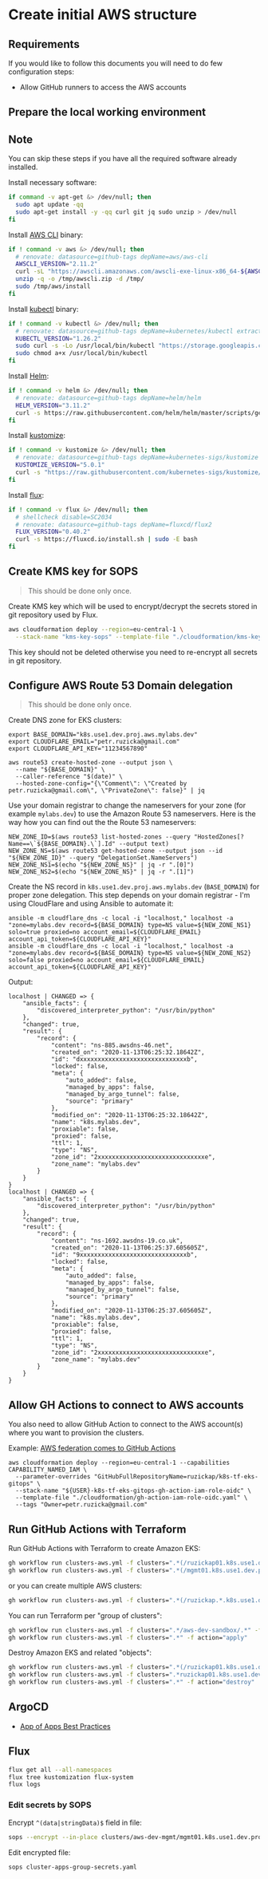 # Create initial AWS structure

<!-- toc -->

## Requirements

If you would like to follow this documents you will need to do few configuration
steps:

* Allow GitHub runners to access the AWS accounts

## Prepare the local working environment

<aside class="note">

<h1>Note</h1>

You can skip these steps if you have all the required software already
installed.

</aside>

Install necessary software:

```bash
if command -v apt-get &> /dev/null; then
  sudo apt update -qq
  sudo apt-get install -y -qq curl git jq sudo unzip > /dev/null
fi
```

Install [AWS CLI](https://aws.amazon.com/cli/) binary:

```bash
if ! command -v aws &> /dev/null; then
  # renovate: datasource=github-tags depName=aws/aws-cli
  AWSCLI_VERSION="2.11.2"
  curl -sL "https://awscli.amazonaws.com/awscli-exe-linux-x86_64-${AWSCLI_VERSION}.zip" -o "/tmp/awscli.zip"
  unzip -q -o /tmp/awscli.zip -d /tmp/
  sudo /tmp/aws/install
fi
```

Install [kubectl](https://github.com/kubernetes/kubectl) binary:

```bash
if ! command -v kubectl &> /dev/null; then
  # renovate: datasource=github-tags depName=kubernetes/kubectl extractVersion=^kubernetes-(?<version>.+)$
  KUBECTL_VERSION="1.26.2"
  sudo curl -s -Lo /usr/local/bin/kubectl "https://storage.googleapis.com/kubernetes-release/release/v${KUBECTL_VERSION}/bin/$(uname | sed "s/./\L&/g")/amd64/kubectl"
  sudo chmod a+x /usr/local/bin/kubectl
fi
```

Install [Helm](https://helm.sh/):

```bash
if ! command -v helm &> /dev/null; then
  # renovate: datasource=github-tags depName=helm/helm
  HELM_VERSION="3.11.2"
  curl -s https://raw.githubusercontent.com/helm/helm/master/scripts/get | bash -s -- --version "v${HELM_VERSION}"
fi
```

Install [kustomize](https://kustomize.io/):

```bash
if ! command -v kustomize &> /dev/null; then
  # renovate: datasource=github-tags depName=kubernetes-sigs/kustomize extractVersion=^kustomize\/v(?<version>.+)$
  KUSTOMIZE_VERSION="5.0.1"
  curl -s "https://raw.githubusercontent.com/kubernetes-sigs/kustomize/master/hack/install_kustomize.sh" | sudo bash -s "${KUSTOMIZE_VERSION}" /usr/local/bin/
fi
```

Install [flux](https://fluxcd.io/):

```bash
if ! command -v flux &> /dev/null; then
  # shellcheck disable=SC2034
  # renovate: datasource=github-tags depName=fluxcd/flux2
  FLUX_VERSION="0.40.2"
  curl -s https://fluxcd.io/install.sh | sudo -E bash
fi
```

## Create KMS key for SOPS

> This should be done only once.

Create KMS key which will be used to encrypt/decrypt the secrets stored in git
repository used by Flux.

```bash
aws cloudformation deploy --region=eu-central-1 \
  --stack-name "kms-key-sops" --template-file "./cloudformation/kms-key-sops.yaml"
```

This key should not be deleted otherwise you need to re-encrypt all secrets in
git repository.

## Configure AWS Route 53 Domain delegation

> This should be done only once.

Create DNS zone for EKS clusters:

```shell
export BASE_DOMAIN="k8s.use1.dev.proj.aws.mylabs.dev"
export CLOUDFLARE_EMAIL="petr.ruzicka@gmail.com"
export CLOUDFLARE_API_KEY="11234567890"

aws route53 create-hosted-zone --output json \
  --name "${BASE_DOMAIN}" \
  --caller-reference "$(date)" \
  --hosted-zone-config="{\"Comment\": \"Created by petr.ruzicka@gmail.com\", \"PrivateZone\": false}" | jq
```

Use your domain registrar to change the nameservers for your zone (for example
`mylabs.dev`) to use the Amazon Route 53 nameservers. Here is the way how you
can find out the the Route 53 nameservers:

```shell
NEW_ZONE_ID=$(aws route53 list-hosted-zones --query "HostedZones[?Name==\`${BASE_DOMAIN}.\`].Id" --output text)
NEW_ZONE_NS=$(aws route53 get-hosted-zone --output json --id "${NEW_ZONE_ID}" --query "DelegationSet.NameServers")
NEW_ZONE_NS1=$(echo "${NEW_ZONE_NS}" | jq -r ".[0]")
NEW_ZONE_NS2=$(echo "${NEW_ZONE_NS}" | jq -r ".[1]")
```

Create the NS record in `k8s.use1.dev.proj.aws.mylabs.dev` (`BASE_DOMAIN`) for
proper zone delegation. This step depends on your domain registrar - I'm using
CloudFlare and using Ansible to automate it:

```shell
ansible -m cloudflare_dns -c local -i "localhost," localhost -a "zone=mylabs.dev record=${BASE_DOMAIN} type=NS value=${NEW_ZONE_NS1} solo=true proxied=no account_email=${CLOUDFLARE_EMAIL} account_api_token=${CLOUDFLARE_API_KEY}"
ansible -m cloudflare_dns -c local -i "localhost," localhost -a "zone=mylabs.dev record=${BASE_DOMAIN} type=NS value=${NEW_ZONE_NS2} solo=false proxied=no account_email=${CLOUDFLARE_EMAIL} account_api_token=${CLOUDFLARE_API_KEY}"
```

Output:

```text
localhost | CHANGED => {
    "ansible_facts": {
        "discovered_interpreter_python": "/usr/bin/python"
    },
    "changed": true,
    "result": {
        "record": {
            "content": "ns-885.awsdns-46.net",
            "created_on": "2020-11-13T06:25:32.18642Z",
            "id": "dxxxxxxxxxxxxxxxxxxxxxxxxxxxxxxb",
            "locked": false,
            "meta": {
                "auto_added": false,
                "managed_by_apps": false,
                "managed_by_argo_tunnel": false,
                "source": "primary"
            },
            "modified_on": "2020-11-13T06:25:32.18642Z",
            "name": "k8s.mylabs.dev",
            "proxiable": false,
            "proxied": false,
            "ttl": 1,
            "type": "NS",
            "zone_id": "2xxxxxxxxxxxxxxxxxxxxxxxxxxxxxxe",
            "zone_name": "mylabs.dev"
        }
    }
}
localhost | CHANGED => {
    "ansible_facts": {
        "discovered_interpreter_python": "/usr/bin/python"
    },
    "changed": true,
    "result": {
        "record": {
            "content": "ns-1692.awsdns-19.co.uk",
            "created_on": "2020-11-13T06:25:37.605605Z",
            "id": "9xxxxxxxxxxxxxxxxxxxxxxxxxxxxxxb",
            "locked": false,
            "meta": {
                "auto_added": false,
                "managed_by_apps": false,
                "managed_by_argo_tunnel": false,
                "source": "primary"
            },
            "modified_on": "2020-11-13T06:25:37.605605Z",
            "name": "k8s.mylabs.dev",
            "proxiable": false,
            "proxied": false,
            "ttl": 1,
            "type": "NS",
            "zone_id": "2xxxxxxxxxxxxxxxxxxxxxxxxxxxxxxe",
            "zone_name": "mylabs.dev"
        }
    }
}
```

## Allow GH Actions to connect to AWS accounts

You also need to allow GitHub Action to connect to the AWS account(s) where you
want to provision the clusters.

Example: [AWS federation comes to GitHub Actions](https://awsteele.com/blog/2021/09/15/aws-federation-comes-to-github-actions.html)

```shell
aws cloudformation deploy --region=eu-central-1 --capabilities CAPABILITY_NAMED_IAM \
  --parameter-overrides "GitHubFullRepositoryName=ruzickap/k8s-tf-eks-gitops" \
  --stack-name "${USER}-k8s-tf-eks-gitops-gh-action-iam-role-oidc" \
  --template-file "./cloudformation/gh-action-iam-role-oidc.yaml" \
  --tags "Owner=petr.ruzicka@gmail.com"
```

## Run GitHub Actions with Terraform

Run GitHub Actions with Terraform to create Amazon EKS:

```bash
gh workflow run clusters-aws.yml -f clusters=".*(/ruzickap01.k8s.use1.dev.proj.aws.mylabs.dev$).*" -f action="apply"
gh workflow run clusters-aws.yml -f clusters=".*(/mgmt01.k8s.use1.dev.proj.aws.mylabs.dev$).*" -f action="apply"
```

or you can create multiple AWS clusters:

```bash
gh workflow run clusters-aws.yml -f clusters=".*(/ruzickap.*.k8s.use1.dev.proj.aws.mylabs.dev$|/mgmt01.k8s.use1.dev.proj.aws.mylabs.dev$).*" -f action="apply"
```

You can run Terraform per "group of clusters":

```bash
gh workflow run clusters-aws.yml -f clusters=".*/aws-dev-sandbox/.*" -f action="apply"
gh workflow run clusters-aws.yml -f clusters=".*" -f action="apply"
```

Destroy Amazon EKS and related "objects":

```bash
gh workflow run clusters-aws.yml -f clusters=".*(/ruzickap01.k8s.use1.dev.proj.aws.mylabs.dev$).*" -f action="destroy"
gh workflow run clusters-aws.yml -f clusters=".*ruzickap01.k8s.use1.dev.proj.aws.mylabs.dev.*" -f action="destroy"
gh workflow run clusters-aws.yml -f clusters=".*" -f action="destroy"
```

## ArgoCD

* [App of Apps Best Practices](https://medium.com/dzerolabs/turbocharge-argocd-with-app-of-apps-pattern-and-kustomized-helm-ea4993190e7c)

## Flux

```bash
flux get all --all-namespaces
flux tree kustomization flux-system
flux logs
```

### Edit secrets by SOPS

Encrypt `^(data|stringData)$` field in file:

```bash
sops --encrypt --in-place clusters/aws-dev-mgmt/mgmt01.k8s.use1.dev.proj.aws.mylabs.dev/flux/cluster-apps-secrets.yaml
```

Edit encrypted file:

```bash
sops cluster-apps-group-secrets.yaml
```
